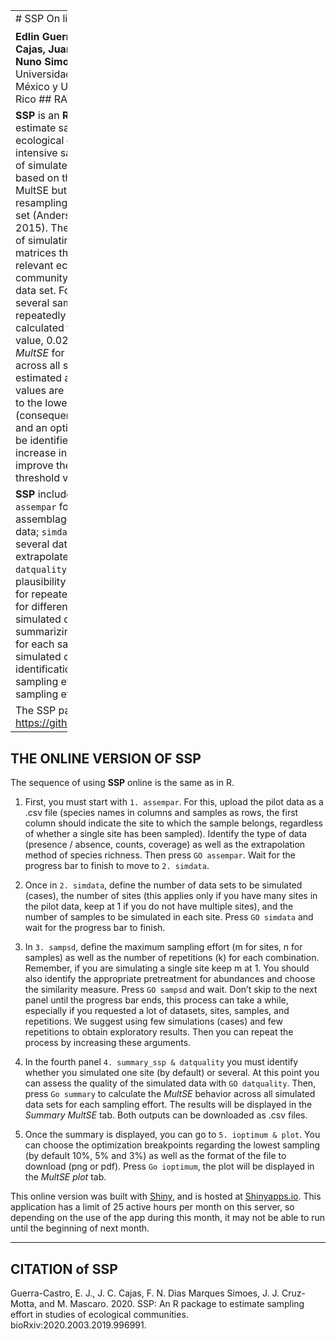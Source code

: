 <table style="width:18%;">
<colgroup>
<col style="width: 18%" />
</colgroup>
<tbody>
<tr class="odd">
<td># SSP On line</td>
</tr>
<tr class="even">
<td><strong>Edlin Guerra-Castro<sup>2</sup>, Juan Carlos Cajas, Juan José Cruz-Motta, Nuno Simoes and Maite Mascaro</strong> Universidad NAcional Autónoma de México y Universidad de Puerto Rico ## RATIONALE OF SSP</td>
</tr>
<tr class="odd">
<td><strong>SSP</strong> is an <strong>R</strong> package designed to estimate sample effort in studies of ecological communities using intensive sampling over several sets of simulated data. Our procedure is based on the previous definition of MultSE but eludes the double resampling over a unique pilot data set (Anderson and Santana-Garcon 2015). The protocol in <strong>SSP</strong> consists of simulating several extensive data matrices that mimic some of the relevant ecological features of the community of interest using a pilot data set. For each simulated data, several sampling efforts are repeatedly executed and <em>MultSE</em> is calculated to each one. The mean value, 0.025 and 0.975 quantiles of <em>MultSE</em> for each sampling effort across all simulated data are then estimated and plotted. The mean values are standardized in relation to the lowest sampling effort (consequently, the worst precision), and an optimal sampling effort can be identified as that in which the increase in sample size do not improve the precision beyond a threshold value (e.g. 3 %).</td>
</tr>
<tr class="even">
<td><strong>SSP</strong> includes seven functions: <code>assempar</code> for extrapolation of assemblage parameters using pilot data; <code>simdata</code> for simulation of several data sets based on extrapolated parameters; <code>datquality</code> for evaluation of plausibility of simulated data; <code>sampsd</code> for repeated estimations of <em>MultSE</em> for different sampling designs in simulated data sets; <code>summary_sd</code> for summarizing the behavior of <em>MultSE</em> for each sampling design across all simulated data sets, <code>ioptimum</code> for identification of the optimal sampling effort, and <code>plot_ssp</code> to plot sampling effort vs <em>MultSE</em>.</td>
</tr>
<tr class="odd">
<td>The SSP package is developed at <a href="https://github.com/edlinguerra/SSP/" class="uri">https://github.com/edlinguerra/SSP/</a></td>
</tr>
</tbody>
</table>

THE ONLINE VERSION OF SSP
-------------------------

The sequence of using **SSP** online is the same as in R.

1.  First, you must start with `1. assempar`. For this, upload the pilot
    data as a .csv file (species names in columns and samples as rows,
    the first column should indicate the site to which the sample
    belongs, regardless of whether a single site has been sampled).
    Identify the type of data (presence / absence, counts, coverage) as
    well as the extrapolation method of species richness. Then press
    `GO assempar`. Wait for the progress bar to finish to move to
    `2. simdata`.

2.  Once in `2. simdata`, define the number of data sets to be simulated
    (cases), the number of sites (this applies only if you have many
    sites in the pilot data, keep at 1 if you do not have multiple
    sites), and the number of samples to be simulated in each site.
    Press `GO simdata` and wait for the progress bar to finish.

3.  In `3. sampsd`, define the maximum sampling effort (m for sites, n
    for samples) as well as the number of repetitions (k) for each
    combination. Remember, if you are simulating a single site keep m
    at 1. You should also identify the appropriate pretreatment for
    abundances and choose the similarity measure. Press `GO sampsd` and
    wait. Don’t skip to the next panel until the progress bar ends, this
    process can take a while, especially if you requested a lot of
    datasets, sites, samples, and repetitions. We suggest using few
    simulations (cases) and few repetitions to obtain exploratory
    results. Then you can repeat the process by increasing these
    arguments.

4.  In the fourth panel `4. summary_ssp & datquality` you must identify
    whether you simulated one site (by default) or several. At this
    point you can assess the quality of the simulated data with
    `GO datquality`. Then, press `Go summary` to calculate the *MultSE*
    behavior across all simulated data sets for each sampling effort.
    The results will be displayed in the *Summary MultSE* tab. Both
    outputs can be downloaded as .csv files.

5.  Once the summary is displayed, you can go to `5. ioptimum & plot`.
    You can choose the optimization breakpoints regarding the lowest
    sampling (by default 10%, 5% and 3%) as well as the format of the
    file to download (png or pdf). Press `Go ioptimum`, the plot will be
    displayed in the *MultSE plot* tab.

This online version was built with [Shiny](https://shiny.rstudio.com/),
and is hosted at [Shinyapps.io](https://https://www.shinyapps.io). This
application has a limit of 25 active hours per month on this server, so
depending on the use of the app during this month, it may not be able to
run until the beginning of next month.

------------------------------------------------------------------------

CITATION of SSP
---------------

Guerra-Castro, E. J., J. C. Cajas, F. N. Dias Marques Simoes, J. J.
Cruz-Motta, and M. Mascaro. 2020. SSP: An R package to estimate sampling
effort in studies of ecological communities.
bioRxiv:2020.2003.2019.996991.
